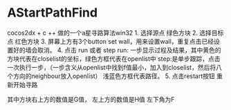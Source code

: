 AStartPathFind
==============
cocos2dx + c ++ 做的一个a星寻路算法win32
1.
 选择源点 绿色方块
 2.
 选择目标点 红色方块
 3.
 屏幕上方有3个button set wall，用来设置wall，重复点击已经设置好的墙会取消。
 4.
 点击 run 或者 step 
 run: 一步显示过程及结果，其中黄色的方块代表在closelist的坐标，绿色方框代表在openlist中
 step:是单步跟踪，点击一次执行一步，（一步含义从openlist中找到f值最小，加入到closelist，然后将八个方向的neighbour放入openlist）
 浅蓝色方框代表路径。
 5.
 点击restart按钮  重新开始寻路
 
 其中方块右上方的数值是G值，
 左上方的数值是H值
 左下角为F
 
 
